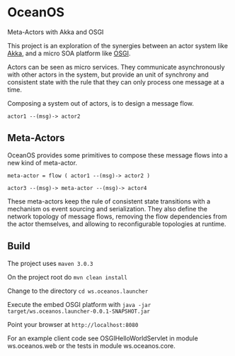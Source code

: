 OceanOS
=======

Meta-Actors with Akka and OSGI

This project is an exploration of the synergies between an actor system like [Akka](http://akka.io), and a micro SOA platform like [OSGI](http://www.osgi.org).

Actors can be seen as micro services. They communicate asynchronously with other actors in the system, but provide an unit of synchrony and consistent state with the rule that they can only process one message at a time.

Composing a system out of actors, is to design a message flow. 

`actor1 --(msg)-> actor2`

Meta-Actors
---------

OceanOS provides some primitives to compose these message flows into a new kind of meta-actor.

`meta-actor = flow ( actor1 --(msg)-> actor2 )`

`actor3 --(msg)-> meta-actor --(msg)-> actor4`

These meta-actors keep the rule of consistent state transitions with a mechanism os event sourcing and serialization. They also define the network topology of message flows, removing the flow dependencies from the actor themselves, and allowing to reconfigurable topologies at runtime.

Build
--------

The project uses 
  `maven 3.0.3`

On the project root do 
  `mvn clean install`

Change to the directory 
  `cd ws.oceanos.launcher`

Execute the embed OSGI platform with
  `java -jar target/ws.oceanos.launcher-0.0.1-SNAPSHOT.jar`

Point your browser at 
  `http://localhost:8080`

For an example client code see OSGIHelloWorldServlet in module ws.oceanos.web or the tests in module ws.oceanos.core.
